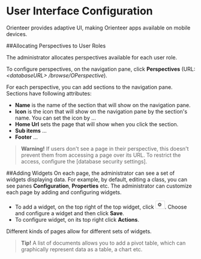 # User Interface Configuration

Orienteer provides adaptive UI, making Orienteer apps available on mobile devices.

##Allocating Perspectives to User Roles

The administrator allocates perspectives available for each user role.

To configure perspectives, on the navigation pane, click **Perspectives** (URL: *&lt;databaseURL&gt; /browse/OPerspective*).

For each perspective, you can add sections to the navigation pane. Sections have following attributes:
* **Name** is the name of the section that will show on the navigation pane.
* **Icon** is the icon that will show on the navigation pane by the section's name. You can set the icon by ...
* **Home Url** sets the page that will show when you click the section.
* **Sub items** ...
* **Footer** ...

> **Warning!** If users don't see a page in their perspective, this doesn't prevent them from accessing a page over its URL. To restrict the access, configure the [database security settings].

##Adding Widgets
On each page, the administrator can see a set of widgets displaying data. For example, by default, editing a class, you can see panes **Configuration**, **Properties** etc. The administrator can customize each page by adding and configuring widgets. 

* To add a widget, on the top right of the top widget, click ![](UI-adding-widgets.jpg). Choose and configure a widget and then click **Save**.
* To configure widget, on its top right click **Actions**.

Different kinds of pages allow for different sets of widgets. 

>**Tip!** A list of documents allows you to add a pivot table, which can graphically represent data as a table, a chart etc.